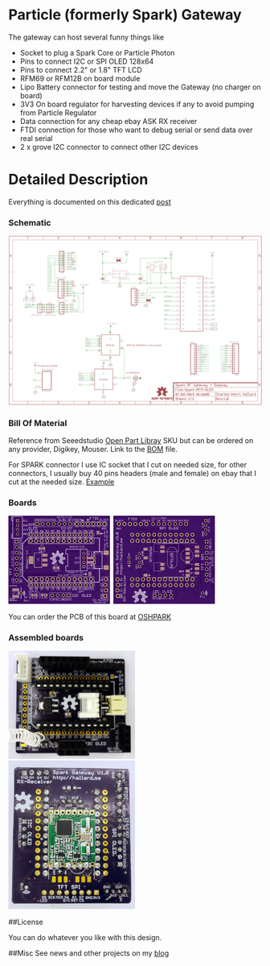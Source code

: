 Particle (formerly Spark) Gateway
=================================

The gateway can host several funny things like

- Socket to plug a Spark Core or Particle Photon
- Pins to connect I2C or SPI OLED 128x64
- Pins to connect 2.2" or 1.8" TFT LCD
- RFM69 or RFM12B on board module
- Lipo Battery connector for testing and move the Gateway (no charger on board)
- 3V3 On board regulator for harvesting devices if any to avoid pumping from Particle Regulator
- Data connection for any cheap ebay ASK RX receiver
- FTDI connection for those who want to debug serial or send data over real serial
- 2 x grove I2C connector to connect other I2C devices

Detailed Description
====================

Everything is documented on this dedicated [post][1]

### Schematic  
![schematic](https://raw.githubusercontent.com/hallard/Particle-Gateway/master/Particle-Gateway-sch.png)  

### Bill Of Material
Reference from Seeedstudio [Open Part Libray][8] SKU but can be ordered on any provider, Digikey, Mouser. Link to the [BOM][6] file.    

For SPARK connector I use IC socket that I cut on needed size, for other connectors, I usually buy 40 pins headers (male and female) on ebay that I cut at the needed size. [Example][7]

### Boards  
<img src="https://raw.githubusercontent.com/hallard/Particle-Gateway/master/Particle-Gateway-top.png" alt="Top" width="40%" height="40%">&nbsp;
<img src="https://raw.githubusercontent.com/hallard/Particle-Gateway/master/Particle-Gateway-bottom.png" alt="Bottom" width="40%" height="40%">&nbsp; 

You can order the PCB of this board at [OSHPARK][5]

### Assembled boards

<img src="https://raw.githubusercontent.com/hallard/Particle-Gateway/master/Particle-Gateway-assembled.jpg" alt="Assembled TOP" width="50%" height="50%">&nbsp;
<img src="https://raw.githubusercontent.com/hallard/Particle-Gateway/master/Particle-Gateway-assembled-bot.jpg" alt="Assembled Bottom" width="50%" height="50%">

##License

You can do whatever you like with this design.

##Misc
See news and other projects on my [blog][2] 
 
[1]: https://hallard.me/particle-gateway/
[2]: https://hallard.me
[3]: https://github.com/thibdct/programmateur-fil-pilote-wifi/tree/master/Logiciel/remora
[4]: http://lowpowerlab.com/blog/2013/06/20/rfm69-library/
[5]: https://oshpark.com/projects/wUBgoDUV
[6]: https://github.com/hallard/Particle-Gateway/blob/master/Particle-Gateway-BOM.xlsx?raw=true
[7]: http://stores.ebay.com/jkpartsstore/Connectors-Sockets-/_i.html?_fsub=1665035011
[8]: http://www.seeedstudio.com/depot/OPLopen-parts-library-catalog-c-136_138/?ref=side
